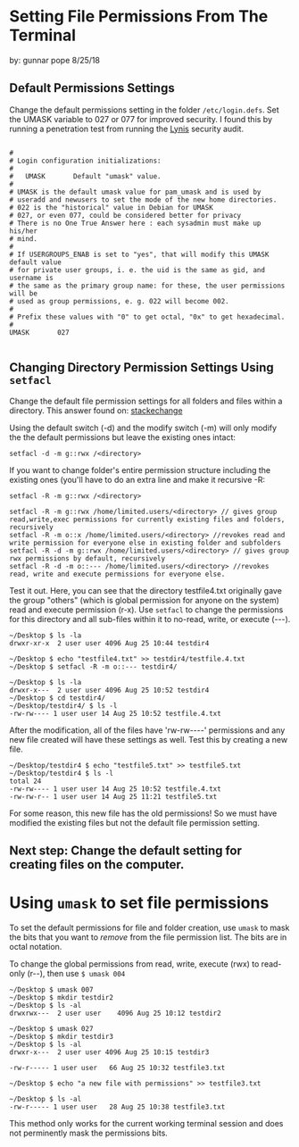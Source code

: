 # Setting File Permissions From The Terminal
by: gunnar pope 8/25/18

## Default Permissions Settings
Change the default permissions setting in the folder `/etc/login.defs`. Set the UMASK variable to 027 or 077 for improved security. I found this by running a penetration test from running the [Lynis](https://github.com/CISOfy/lynis) security audit.


```

#
# Login configuration initializations:
#
#	UMASK		Default "umask" value.
#
# UMASK is the default umask value for pam_umask and is used by
# useradd and newusers to set the mode of the new home directories.
# 022 is the "historical" value in Debian for UMASK
# 027, or even 077, could be considered better for privacy
# There is no One True Answer here : each sysadmin must make up his/her
# mind.
#
# If USERGROUPS_ENAB is set to "yes", that will modify this UMASK default value
# for private user groups, i. e. the uid is the same as gid, and username is
# the same as the primary group name: for these, the user permissions will be
# used as group permissions, e. g. 022 will become 002.
#
# Prefix these values with "0" to get octal, "0x" to get hexadecimal.
#
UMASK		027


```

## Changing Directory Permission Settings Using `setfacl`
Change the default file permission settings for all folders and files within a directory. This answer found on: [stackechange](https://unix.stackexchange.com/questions/1314/how-to-set-default-file-permissions-for-all-folders-files-in-a-directory)


Using the default switch (-d) and the modify switch (-m) will only modify the the default permissions but leave the existing ones intact:
```
setfacl -d -m g::rwx /<directory>
```

If you want to change folder's entire permission structure including the existing ones (you'll have to do an extra line and make it recursive -R:
```
setfacl -R -m g::rwx /<directory>

setfacl -R -m g::rwx /home/limited.users/<directory> // gives group read,write,exec permissions for currently existing files and folders, recursively
setfacl -R -m o::x /home/limited.users/<directory> //revokes read and write permission for everyone else in existing folder and subfolders
setfacl -R -d -m g::rwx /home/limited.users/<directory> // gives group rwx permissions by default, recursively
setfacl -R -d -m o::--- /home/limited.users/<directory> //revokes read, write and execute permissions for everyone else.

```

Test it out. Here, you can see that the directory testfile4.txt originally gave the group "others" (which is global permission for anyone on the system) read and execute permission (r-x). Use `setfacl` to change the permissions for this directory and all sub-files within it to no-read, write, or execute (---).

```
~/Desktop $ ls -la
drwxr-xr-x  2 user user 4096 Aug 25 10:44 testdir4

~/Desktop $ echo "testfile4.txt" >> testdir4/testfile.4.txt
~/Desktop $ setfacl -R -m o::--- testdir4/

~/Desktop $ ls -la
drwxr-x---  2 user user 4096 Aug 25 10:52 testdir4
~/Desktop $ cd testdir4/
~/Desktop/testdir4/ $ ls -l
-rw-rw---- 1 user user 14 Aug 25 10:52 testfile.4.txt
```
After the modification, all of the files have 'rw-rw----' permissions and any new file created will have these settings as well. Test this by creating a new file.
```
~/Desktop/testdir4 $ echo "testfile5.txt" >> testfile5.txt
~/Desktop/testdir4 $ ls -l
total 24
-rw-rw---- 1 user user 14 Aug 25 10:52 testfile.4.txt
-rw-rw-r-- 1 user user 14 Aug 25 11:21 testfile5.txt

```

For some reason, this new file has the old permissions! So we must have modified the existing files but not the default file permission setting.

## Next step: Change the default setting for creating files on the computer.


# Using `umask` to set file permissions

To set the default permissions for file and folder creation, use `umask` to mask the bits that you want to *remove* from the file permission list. The bits are in octal notation.


To change the global permissions from read, write, execute (rwx) to read-only (r--), then use `$ umask 004`


```
~/Desktop $ umask 007
~/Desktop $ mkdir testdir2
~/Desktop $ ls -al
drwxrwx---  2 user user    4096 Aug 25 10:12 testdir2

~/Desktop $ umask 027
~/Desktop $ mkdir testdir3
~/Desktop $ ls -al
drwxr-x---  2 user user 4096 Aug 25 10:15 testdir3

-rw-r----- 1 user user   66 Aug 25 10:32 testfile3.txt

~/Desktop $ echo "a new file with permissions" >> testfile3.txt

~/Desktop $ ls -al
-rw-r----- 1 user user   28 Aug 25 10:38 testfile3.txt
```

This method only works for the current working terminal session and does not perminently mask the permissions bits.
